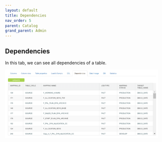 ```yaml
---
layout: default
title: Dependencies
nav_order: 5
parent: Catalog
grand_parent: Admin
---
```


## Dependencies

In this tab, we can see all dependencies of a table.

![](../../../snapshots/dependencies_1.PNG)